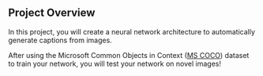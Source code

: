 ## Project Overview
In this project, you will create a neural network architecture to automatically generate captions from images.

After using the Microsoft Common Objects in Context ([MS COCO](http://cocodataset.org/#home)) dataset to train your network, you will test your network on novel images!
